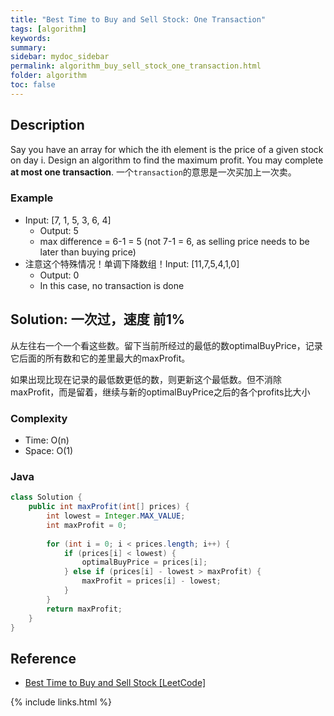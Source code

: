 ```yaml
---
title: "Best Time to Buy and Sell Stock: One Transaction"
tags: [algorithm]
keywords:
summary:
sidebar: mydoc_sidebar
permalink: algorithm_buy_sell_stock_one_transaction.html
folder: algorithm
toc: false
---
```


## Description
Say you have an array for which the ith element is the price of a given stock on day i.
Design an algorithm to find the maximum profit. You may complete **at most one transaction**.
一个`transaction`的意思是一次买加上一次卖。

### Example
* Input: [7, 1, 5, 3, 6, 4]
  * Output: 5
  * max difference = 6-1 = 5 (not 7-1 = 6, as selling price needs to be later than buying price)
* 注意这个特殊情况！单调下降数组！Input: [11,7,5,4,1,0]
  * Output: 0
  * In this case, no transaction is done

## Solution: 一次过，速度 前1%
从左往右一个一个看这些数。留下当前所经过的最低的数optimalBuyPrice，记录它后面的所有数和它的差里最大的maxProfit。

如果出现比现在记录的最低数更低的数，则更新这个最低数。但不消除maxProfit，而是留着，继续与新的optimalBuyPrice之后的各个profits比大小

### Complexity
* Time: O(n)
* Space: O(1)

### Java
```java
class Solution {
    public int maxProfit(int[] prices) {
        int lowest = Integer.MAX_VALUE;
        int maxProfit = 0;
        
        for (int i = 0; i < prices.length; i++) {
            if (prices[i] < lowest) {
                optimalBuyPrice = prices[i];
            } else if (prices[i] - lowest > maxProfit) {
                maxProfit = prices[i] - lowest;
            }
        }
        return maxProfit;
    }
}
```

## Reference
* [Best Time to Buy and Sell Stock [LeetCode]](https://leetcode.com/problems/best-time-to-buy-and-sell-stock/description/)

{% include links.html %}
